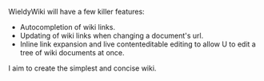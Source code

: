 WieldyWiki will have a few killer features:

- Autocompletion of wiki links.
- Updating of wiki links when changing a document's url.
- Inline link expansion and live contenteditable editing to allow U to edit a tree of wiki documents at once.

I aim to create the simplest and concise wiki.
